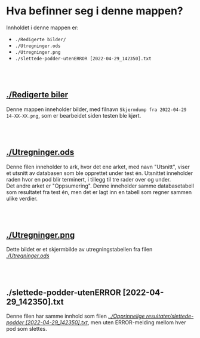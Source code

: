# Hva befinner seg i denne mappen?
Innholdet i denne mappen er:
* `./Redigerte bilder/`
* `./Utregninger.ods`
* `./Utregninger.png`
* `./slettede-podder-utenERROR [2022-04-29_142350].txt`
<br>
<br>

## [./Redigerte biler](https://github.com/CISK-2022-bachelorgruppe/vedlegg/tree/master/Vedlegg%20E%20-%20Resultater%20Test%20%C3%A9n/Bearbeidet%20resultater/Redigerte%20bilder)
Denne mappen inneholder bilder, med filnavn `Skjermdump fra 2022-04-29 14-XX-XX.png`, som er bearbeidet siden testen ble kjørt.

<br>
<br>

## [./Utregninger.ods](https://github.com/CISK-2022-bachelorgruppe/vedlegg/blob/master/Vedlegg%20E%20-%20Resultater%20Test%20%C3%A9n/Bearbeidet%20resultater/Utregninger.ods)
Denne filen inneholder to ark, hvor det ene arket, med navn "Utsnitt", viser et utsnitt av databasen som ble opprettet under test én. Utsnittet inneholder raden hvor en pod blir terminert, i tillegg til tre rader over og under.
<br>
Det andre arket er "Oppsumering". Denne inneholder samme databasetabell som resultatet fra test én, men det er lagt inn en tabell som regner sammen ulike verdier.

<br>
<br>

## [./Utregninger.png](https://github.com/CISK-2022-bachelorgruppe/vedlegg/blob/master/Vedlegg%20E%20-%20Resultater%20Test%20%C3%A9n/Bearbeidet%20resultater/Utregninger.png)
Dette bildet er et skjermbilde av utregningstabellen fra filen [_./Utregninger.ods_](https://github.com/CISK-2022-bachelorgruppe/vedlegg/blob/master/Vedlegg%20E%20-%20Resultater%20Test%20%C3%A9n/Bearbeidet%20resultater/Utregninger.ods)


<br>
<br>

## ./slettede-podder-utenERROR [2022-04-29_142350].txt
Denne filen har samme innhold som filen [_../Opprinnelige resultater/slettede-podder [2022-04-29_142350].txt_](https://github.com/CISK-2022-bachelorgruppe/vedlegg/blob/master/Vedlegg%20E%20-%20Resultater%20Test%20%C3%A9n/Opprinnelige%20resultater/slettede-podder-%5B2022-04-29_142350%5D.txt), men uten ERROR-melding mellom hver pod som slettes.